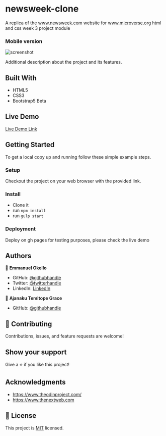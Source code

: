 # newsweek-clone
A replica of the www.newsweek.com website for www.microverse.org html and css week 3 project module

### Mobile version

![screenshot](./newsweek-mobile.jpg)

Additional description about the project and its features.

## Built With

- HTML5
- CSS3
- Bootstrap5 Beta


## Live Demo

[Live Demo Link](https://oxenprogrammer.github.io/newsweek-clone/)


## Getting Started


To get a local copy up and running follow these simple example steps.


### Setup
Checkout the project on your web browser with the provided link.

### Install
- Clone it
- run `npm install`
- run `gulp start` 

### Deployment
Deploy on gh pages for testing purposes, please check the live demo



## Authors

👤 **Emmanuel Okello**

- GitHub: [@githubhandle](https://github.com/oxenprogrammer)
- Twitter: [@twitterhandle](https://twitter.com/ox_emmy)
- LinkedIn: [LinkedIn](https://www.linkedin.com/in/emanuel-okello-1217b4b3/)

👤 **Ajanaku Temitope Grace**

- GitHub: [@githubhandle](https://github.com/Gracetemitope)

## 🤝 Contributing

Contributions, issues, and feature requests are welcome!


## Show your support

Give a ⭐️ if you like this project!

## Acknowledgments

- https://www.theodinproject.com/
- https://www.thenextweb.com

## 📝 License

This project is [MIT](./LICENSE) licensed.